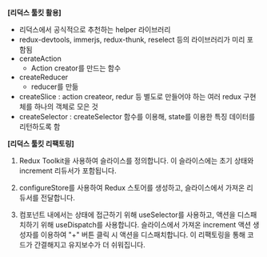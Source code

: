 **[리덕스 툴킷 활용]**

- 리덕스에서 공식적으로 추천하는 helper 라이브러리
- redux-devtools, immerjs, redux-thunk, reselect 등의 라이브러리가 미리 포함됨
- cerateAction
  - Action creator를 만드는 함수
- createReducer
  - reducer를 만듦
- createSlice : action createor, redur 등 별도로 만들어야 하는 여러 redux 구현체를 하나의 객체로 모은 것
- createSelector : createSelector 함수를 이용해, state를 이용한 특징 데이터를 리턴하도록 함

**[리덕스 툴킷 리팩토링]**

1. Redux Toolkit을 사용하여 슬라이스를 정의합니다. 이 슬라이스에는 초기 상태와 increment 리듀서가 포함됩니다.

2. configureStore를 사용하여 Redux 스토어를 생성하고, 슬라이스에서 가져온 리듀서를 전달합니다.

3. 컴포넌트 내에서는 상태에 접근하기 위해 useSelector를 사용하고, 액션을 디스패치하기 위해 useDispatch를 사용합니다. 슬라이스에서 가져온 increment 액션 생성자를 이용하여 "+" 버튼 클릭 시 액션을 디스패치합니다. 이 리팩토링을 통해 코드가 간결해지고 유지보수가 더 쉬워집니다.
